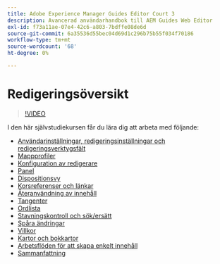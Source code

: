 ```yaml
---
title: Adobe Experience Manager Guides Editor Court 3
description: Avancerad användarhandbok till AEM Guides Web Editor
exl-id: f73a11ae-07e4-42c6-a803-7bdffe08de6d
source-git-commit: 6a35536d55bec04d69d1c296b75b55f034f70186
workflow-type: tm+mt
source-wordcount: '68'
ht-degree: 0%

---
```


# Redigeringsöversikt

>[!VIDEO](https://video.tv.adobe.com/v/342759?quality=12&learn=on)

I den här självstudiekursen får du lära dig att arbeta med följande:

- [Användarinställningar, redigeringsinställningar och redigeringsverktygsfält](user-settings-preferences-toolbars.md)
- [Mappprofiler](folder-profiles.md)
- [Konfiguration av redigerare](editor-configuration.md)
- [Panel](panels.md)
- [Dispositionsvy](outline-view.md)
- [Korsreferenser och länkar](cross-references-and-links.md)
- [Återanvändning av innehåll](content-reuse.md)
- [Tangenter](keys.md)
- [Ordlista](glossary.md)
- [Stavningskontroll och sök/ersätt](spell-check.md)
- [Spåra ändringar](track-changes.md)
- [Villkor](conditions.md)
- [Kartor och bokkartor](maps-and-bookmaps.md)
- [Arbetsflöden för att skapa enkelt innehåll](simple-content-creation-workflows.md)
- [Sammanfattning](recap.md)
